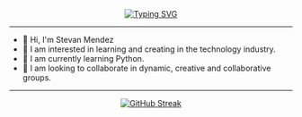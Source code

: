  <div align="center">
<a href="https://git.io/typing-svg"><img src="https://readme-typing-svg.demolab.com?font=Fira+Code&weight=500&size=27&pause=1000&color=006AFE&background=2E4065DE0A3000&center=true&vCenter=true&width=435&lines=¡Bienvenid@ a mi GitHub!" alt="Typing SVG" /></a>
 </div>
</center>

<hr>

- 👋 Hi, I'm Stevan Mendez
- 👀 I am interested in learning and creating in the technology industry.
- 🌱 I am currently learning Python.
- 🔎 I am looking to collaborate in dynamic, creative and collaborative groups.

<hr>

<div align="center">
  <a href="https://git.io/streak-stats">
    <img src="http://github-readme-streak-stats.herokuapp.com?user=Stevan-Mendez&theme=transparent&hide_border=true&date_format=j%2Fn%5B%2FY%5D" alt="GitHub Streak">
  </a>
</div>

<!---
Josttin-Mendez-Jala/Josttin-Mendez-Jala is a ✨ special ✨ repository because its `README.md` (this file) appears on your GitHub profile.
You can click the Preview link to take a look at your changes.
--->
